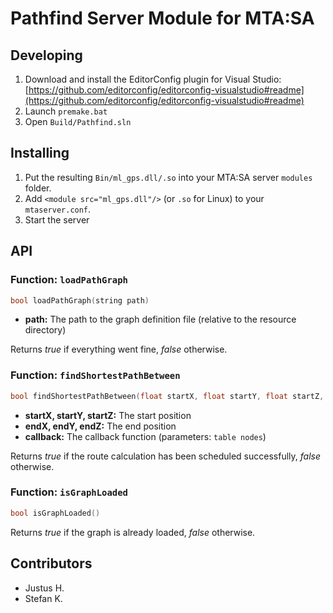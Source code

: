 # Pathfind Server Module for MTA:SA
## Developing
1. Download and install the EditorConfig plugin for Visual Studio: [https://github.com/editorconfig/editorconfig-visualstudio#readme](https://github.com/editorconfig/editorconfig-visualstudio#readme)
2. Launch `premake.bat`
3. Open `Build/Pathfind.sln`

## Installing
1. Put the resulting `Bin/ml_gps.dll/.so` into your MTA:SA server `modules` folder.
2. Add `<module src="ml_gps.dll"/>` (or `.so` for Linux) to your `mtaserver.conf`.
3. Start the server

## API
### Function: `loadPathGraph`
```cpp
bool loadPathGraph(string path)
```
* __path:__ The path to the graph definition file (relative to the resource directory)

Returns _true_ if everything went fine, _false_ otherwise.

### Function: `findShortestPathBetween`
```cpp
bool findShortestPathBetween(float startX, float startY, float startZ, float endX, float endY, float endZ, function callback)
```
* __startX, startY, startZ:__ The start position
* __endX, endY, endZ:__ The end position
* __callback:__ The callback function (parameters: `table nodes`)

Returns _true_ if the route calculation has been scheduled successfully, _false_ otherwise.

### Function: `isGraphLoaded`
```cpp
bool isGraphLoaded()
```
Returns _true_ if the graph is already loaded, _false_ otherwise.

## Contributors
* Justus H.
* Stefan K.